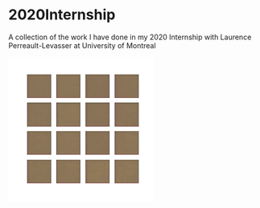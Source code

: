 # 2020Internship
A collection of the work I have done in my 2020 Internship with Laurence Perreault-Levasser at University of Montreal

![Generation Gif](Media/CVAE_training_gen.gif)



